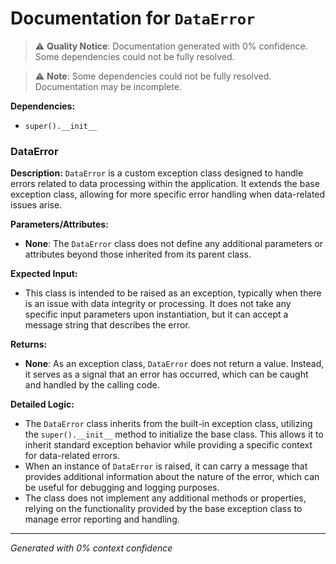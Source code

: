 # Documentation for `DataError`

> ⚠️ **Quality Notice**: Documentation generated with 0% confidence. Some dependencies could not be fully resolved.


> ⚠️ **Note**: Some dependencies could not be fully resolved. Documentation may be incomplete.

**Dependencies:**
- `super().__init__`
### DataError

**Description:**
`DataError` is a custom exception class designed to handle errors related to data processing within the application. It extends the base exception class, allowing for more specific error handling when data-related issues arise.

**Parameters/Attributes:**
- **None**: The `DataError` class does not define any additional parameters or attributes beyond those inherited from its parent class.

**Expected Input:**
- This class is intended to be raised as an exception, typically when there is an issue with data integrity or processing. It does not take any specific input parameters upon instantiation, but it can accept a message string that describes the error.

**Returns:**
- **None**: As an exception class, `DataError` does not return a value. Instead, it serves as a signal that an error has occurred, which can be caught and handled by the calling code.

**Detailed Logic:**
- The `DataError` class inherits from the built-in exception class, utilizing the `super().__init__` method to initialize the base class. This allows it to inherit standard exception behavior while providing a specific context for data-related errors.
- When an instance of `DataError` is raised, it can carry a message that provides additional information about the nature of the error, which can be useful for debugging and logging purposes.
- The class does not implement any additional methods or properties, relying on the functionality provided by the base exception class to manage error reporting and handling.

---
*Generated with 0% context confidence*
